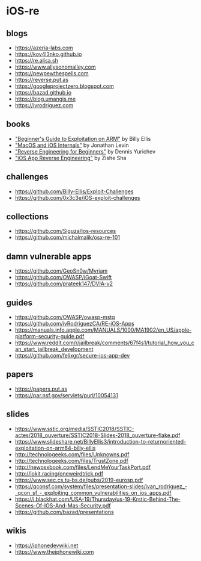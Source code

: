 # iOS-re


## blogs
* https://azeria-labs.com
* https://kov4l3nko.github.io
* https://re.alisa.sh
* https://www.allysonomalley.com
* https://pewpewthespells.com
* https://reverse.put.as
* https://googleprojectzero.blogspot.com
* https://bazad.github.io
* https://blog.umangis.me
* https://ivrodriguez.com

## books
* ["Beginner's Guide to Exploitation on ARM"](https://zygosec.com/book.html) by Billy Ellis
* ["MacOS and iOS Internals"](http://newosxbook.com) by Jonathan Levin
* ["Reverse Engineering for Beginners"](https://beginners.re/RE4B-EN.pdf) by Dennis Yurichev
* ["iOS App Reverse Engineering"](https://github.com/iosre/iOSAppReverseEngineering) by Zishe Sha

## challenges
* https://github.com/Billy-Ellis/Exploit-Challenges
* https://github.com/0x3c3e/iOS-exploit-challenges

## collections
* https://github.com/Siguza/ios-resources
* https://github.com/michalmalik/osx-re-101

## damn vulnerable apps
* https://github.com/GeoSn0w/Myriam
* https://github.com/OWASP/iGoat-Swift
* https://github.com/prateek147/DVIA-v2

## guides
* https://github.com/OWASP/owasp-mstg
* https://github.com/ivRodriguezCA/RE-iOS-Apps
* https://manuals.info.apple.com/MANUALS/1000/MA1902/en_US/apple-platform-security-guide.pdf
* https://www.reddit.com/r/jailbreak/comments/67f4s1/tutorial_how_you_can_start_jailbreak_development
* https://github.com/felixgr/secure-ios-app-dev

## papers
* https://papers.put.as
* https://par.nsf.gov/servlets/purl/10054131

## slides
* https://www.sstic.org/media/SSTIC2018/SSTIC-actes/2018_ouverture/SSTIC2018-Slides-2018_ouverture-flake.pdf
* https://www.slideshare.net/BillyEllis3/introduction-to-returnoriented-exploitation-on-arm64-billy-ellis
* http://technologeeks.com/files/Unknowns.pdf
* http://technologeeks.com/files/TrustZone.pdf
* http://newosxbook.com/files/LendMeYourTaskPort.pdf
* http://iokit.racing/oneweirdtrick.pdf
* https://www.sec.cs.tu-bs.de/pubs/2019-eurosp.pdf
* https://qconsf.com/system/files/presentation-slides/ivan_rodriguez_-_qcon_sf_-_exploiting_common_vulnerabilities_on_ios_apps.pdf
* https://i.blackhat.com/USA-19/Thursday/us-19-Krstic-Behind-The-Scenes-Of-IOS-And-Mas-Security.pdf
* https://github.com/bazad/presentations

## wikis
* https://iphonedevwiki.net
* https://www.theiphonewiki.com
